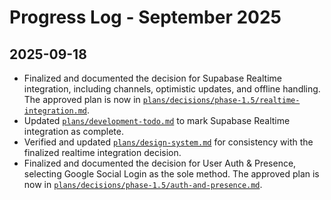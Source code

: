 # Progress Log - September 2025

## 2025-09-18
- Finalized and documented the decision for Supabase Realtime integration, including channels, optimistic updates, and offline handling. The approved plan is now in [`plans/decisions/phase-1.5/realtime-integration.md`](plans/decisions/phase-1.5/realtime-integration.md).
- Updated [`plans/development-todo.md`](plans/development-todo.md) to mark Supabase Realtime integration as complete.
- Verified and updated [`plans/design-system.md`](plans/design-system.md) for consistency with the finalized realtime integration decision.
- Finalized and documented the decision for User Auth &amp; Presence, selecting Google Social Login as the sole method. The approved plan is now in [`plans/decisions/phase-1.5/auth-and-presence.md`](plans/decisions/phase-1.5/auth-and-presence.md).